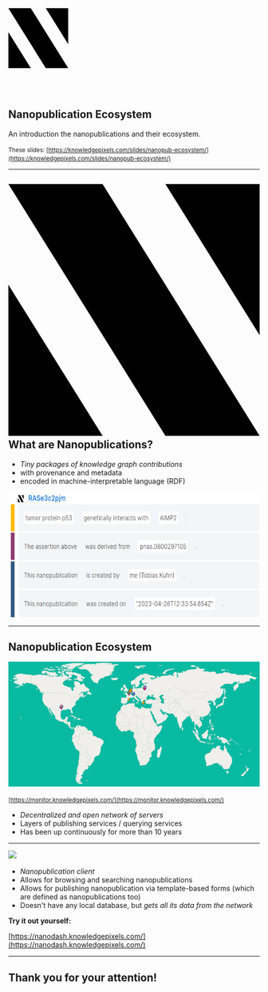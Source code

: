 <svg xmlns="http://www.w3.org/2000/svg" viewBox="0 0 8 8" width="120px">
<path d="M5,8H8L3,0H0M8,4.8V0H5M0,3.2V8H3"/>
</svg>

<br><br>

## Nanopublication Ecosystem

An introduction the nanopublications and their ecosystem.

<small>These slides: [https://knowledgepixels.com/slides/nanopub-ecosystem/](https://knowledgepixels.com/slides/nanopub-ecosystem/)</small>

---

## <svg xmlns="http://www.w3.org/2000/svg" viewBox="0 0 8 8" height="1en"><path d="M5,8H8L3,0H0M8,4.8V0H5M0,3.2V8H3"/></svg>  What are Nanopublications?

- _Tiny packages of knowledge graph contributions_
- with provenance and metadata
- encoded in machine-interpretable language (RDF)

<img src="nanopub.png" height="250px">

---

## Nanopublication Ecosystem

<img src="network.png" height="250px">

<small>[https://monitor.knowledgepixels.com/](https://monitor.knowledgepixels.com/)</small>

- _Decentralized and open network of servers_
- Layers of publishing services / querying services
- Has been up continuously for more than 10 years

---

<img src="https://nanodash.knowledgepixels.com/images/logo.svg" height="150px">

- _Nanopublication client_
- Allows for browsing and searching nanopublications
- Allows for publishing nanopublication via template-based forms (which are defined as nanopublications too)
- Doesn't have any local database, but _gets all its data from the network_

**Try it out yourself:**

[https://nanodash.knowledgepixels.com/](https://nanodash.knowledgepixels.com/)

---

## Thank you for your attention!

